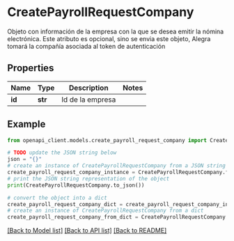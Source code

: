# CreatePayrollRequestCompany

Objeto con información de la empresa con la que se desea emitir la nómina electrónica. Este atributo es opcional, sino se envia este objeto, Alegra tomará la compañía asociada al token de autenticación

## Properties

Name | Type | Description | Notes
------------ | ------------- | ------------- | -------------
**id** | **str** | Id de la empresa | 

## Example

```python
from openapi_client.models.create_payroll_request_company import CreatePayrollRequestCompany

# TODO update the JSON string below
json = "{}"
# create an instance of CreatePayrollRequestCompany from a JSON string
create_payroll_request_company_instance = CreatePayrollRequestCompany.from_json(json)
# print the JSON string representation of the object
print(CreatePayrollRequestCompany.to_json())

# convert the object into a dict
create_payroll_request_company_dict = create_payroll_request_company_instance.to_dict()
# create an instance of CreatePayrollRequestCompany from a dict
create_payroll_request_company_from_dict = CreatePayrollRequestCompany.from_dict(create_payroll_request_company_dict)
```
[[Back to Model list]](../README.md#documentation-for-models) [[Back to API list]](../README.md#documentation-for-api-endpoints) [[Back to README]](../README.md)


